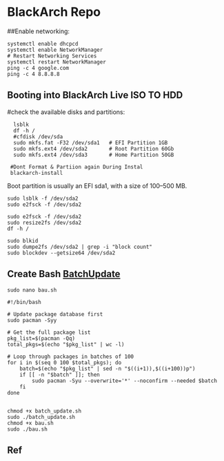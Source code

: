 # BlackArch  Repo


##Enable networking:

    systemctl enable dhcpcd
    systemctl enable NetworkManager
    # Restart Networking Services
    systemctl restart NetworkManager
    ping -c 4 google.com
    ping -c 4 8.8.8.8



## Booting into BlackArch Live ISO TO HDD
  
  #check the available disks and partitions:
  
      lsblk
      df -h /
      #cfdisk /dev/sda
      sudo mkfs.fat -F32 /dev/sda1   # EFI Partition 1GB
      sudo mkfs.ext4 /dev/sda2       # Root Partition 60Gb
      sudo mkfs.ext4 /dev/sda3       # Home Partition 50GB
      
     #Dont Format & Partiion again During Instal 
     blackarch-install

 Boot partition is usually an EFI  sda1, with a size of 100–500 MB.

    sudo lsblk -f /dev/sda2
    sudo e2fsck -f /dev/sda2
    
    sudo e2fsck -f /dev/sda2
    sudo resize2fs /dev/sda2
    df -h /
    
    sudo blkid
    sudo dumpe2fs /dev/sda2 | grep -i "block count"
    sudo blockdev --getsize64 /dev/sda2

  ## Create Bash [BatchUpdate](bau.sh)
    sudo nano bau.sh
    
    #!/bin/bash

    # Update package database first
    sudo pacman -Syy

    # Get the full package list
    pkg_list=$(pacman -Qq)
    total_pkgs=$(echo "$pkg_list" | wc -l)

    # Loop through packages in batches of 100
    for i in $(seq 0 100 $total_pkgs); do
        batch=$(echo "$pkg_list" | sed -n "$((i+1)),$((i+100))p")
        if [[ -n "$batch" ]]; then
            sudo pacman -Syu --overwrite='*' --noconfirm --needed $batch
        fi
    done


    chmod +x batch_update.sh
    sudo ./batch_update.sh
    chmod +x bau.sh
    sudo ./bau.sh



## Ref



